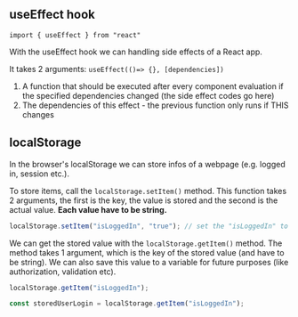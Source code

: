 ## useEffect hook

`import { useEffect } from "react"`

With the useEffect hook we can handling side effects of a React app. 

It takes 2 arguments: `useEffect(()=> {}, [dependencies])`

 1. A function that should be executed after every component evaluation if the specified dependencies changed (the side effect codes go here)
 2. The dependencies of this effect -  the previous function only runs if THIS changes


 ## localStorage

 In the browser's localStorage we can store infos of a webpage (e.g. logged in, session etc.).

 To store items, call the `localStorage.setItem()` method. This function takes 2 arguments, the first is the key, the value is stored and the second is the actual value. **Each value have to be string.**

 ```js
 localStorage.setItem("isLoggedIn", "true"); // set the "isLoggedIn" to "true"
 ```

 We can get the stored value with the `localStorage.getItem()` method. The method takes 1 argument, which is the key of the stored value (and have to be string).
 We can also save this value to a variable for future purposes (like authorization, validation etc).

 ```js
 localStorage.getItem("isLoggedIn");

 const storedUserLogin = localStorage.getItem("isLoggedIn");
 ```
